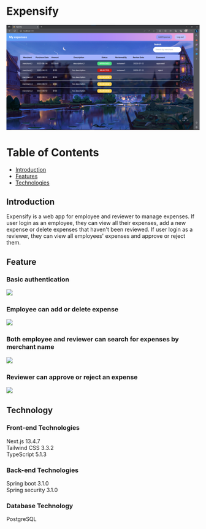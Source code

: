 # Expensify
<img src="./public/Expensify.png">

# Table of Contents
- [Introduction](#introduction)
- [Features](#features)
- [Technologies](#technologies)

## Introduction
Expensify is a web app for employee and reviewer to manage expenses. If user login as an employee, they can view all their expenses, add a new expense or delete expenses that haven't been reviewed. If user login as a reviewer, they can view all employees' expenses and approve or reject them. 

## Feature
### Basic authentication
<img src="./public/login.gif" width="600">

### Employee can add or delete expense
<img src="./public/add_delete_expense.gif" width="600">

### Both employee and reviewer can search for expenses by merchant name
<img src="./public/search.gif" width="600">

### Reviewer can approve or reject an expense
<img src="./public/approve_reject_expense.gif" width="600">

## Technology
### Front-end Technologies
Next.js 13.4.7   
Tailwind CSS 3.3.2  
TypeScript 5.1.3   

### Back-end Technologies
Spring boot 3.1.0    
Spring security 3.1.0

### Database Technology
PostgreSQL
